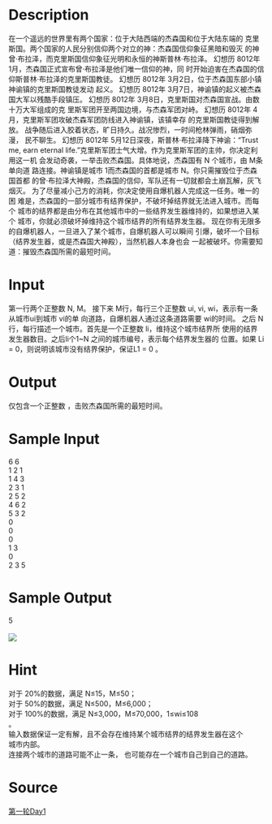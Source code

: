 
# Description

<div class="content">在一个遥远的世界里有两个国家：位于大陆西端的杰森国和位于大陆东端的
克里斯国。两个国家的人民分别信仰两个对立的神：杰森国信仰象征黑暗和毁灭
的神曾·布拉泽，而克里斯国信仰象征光明和永恒的神斯普林·布拉泽。 
幻想历 8012年 1月，杰森国正式宣布曾·布拉泽是他们唯一信仰的神，同
时开始迫害在杰森国的信仰斯普林·布拉泽的克里斯国教徒。 
幻想历 8012年 3月2日，位于杰森国东部小镇神谕镇的克里斯国教徒发动
起义。 
幻想历 8012年 3月7日，神谕镇的起义被杰森国大军以残酷手段镇压。 
幻想历 8012年 3月8日，克里斯国对杰森国宣战。由数十万大军组成的克
里斯军团开至两国边境，与杰森军团对峙。 
幻想历 8012年 4月，克里斯军团攻破杰森军团防线进入神谕镇，该镇幸存
的克里斯国教徒得到解放。 
战争随后进入胶着状态，旷日持久。战况惨烈，一时间枪林弹雨，硝烟弥漫，
民不聊生。 
幻想历 8012年 5月12日深夜，斯普林·布拉泽降下神谕：“Trust me, earn 
eternal life.”克里斯军团士气大增。作为克里斯军团的主帅，你决定利用这一机
会发动奇袭，一举击败杰森国。具体地说，杰森国有 N 个城市，由 M条单向道
路连接。神谕镇是城市 1而杰森国的首都是城市 N。你只需摧毁位于杰森国首都
的曾·布拉泽大神殿，杰森国的信仰，军队还有一切就都会土崩瓦解，灰飞烟灭。 
为了尽量减小己方的消耗，你决定使用自爆机器人完成这一任务。唯一的困
难是，杰森国的一部分城市有结界保护，不破坏掉结界就无法进入城市。而每个
城市的结界都是由分布在其他城市中的一些结界发生器维持的，如果想进入某个
城市，你就必须破坏掉维持这个城市结界的所有结界发生器。 
现在你有无限多的自爆机器人，一旦进入了某个城市，自爆机器人可以瞬间
引爆，破坏一个目标（结界发生器，或是杰森国大神殿），当然机器人本身也会
一起被破坏。你需要知道：摧毁杰森国所需的最短时间。 
 </div>

# Input

<div class="content">第一行两个正整数 N, M。 
接下来 M行，每行三个正整数 ui, vi, wi，表示有一条从城市ui到城市 vi的单
向道路，自爆机器人通过这条道路需要 wi的时间。 
之后 N 行，每行描述一个城市。首先是一个正整数 li，维持这个城市结界所
使用的结界发生器数目。之后li个1~N 之间的城市编号，表示每个结界发生器的
位置。如果 Li = 0，则说明该城市没有结界保护，保证L1 = 0  。 </div>

# Output

<div class="content">仅包含一个正整数 ，击败杰森国所需的最短时间。 </div>

# Sample Input

<div class="content"><span class="sampledata">6 6 <br/>
1 2 1 <br/>
1 4 3 <br/>
2 3 1 <br/>
2 5 2 <br/>
4 6 2 <br/>
5 3 2 <br/>
0 <br/>
0 <br/>
0 <br/>
1 3 <br/>
0 <br/>
2 3 5 </span></div>

# Sample Output

<div class="content"><span class="sampledata">5<br/>
<br/>
<img border="0" src="/source/bzoj/1922/img/aHR0cHM6Ly9seWRzeS5jb20vSnVkZ2VPbmxpbmUvaW1hZ2VzLzE5MjIuanBn.jpg"/> </span></div>

# Hint

<div class="content"><p>对于 20%的数据，满足 N≤15，M≤50； <br/>
对于 50%的数据，满足 N≤500，M≤6,000； <br/>
对于 100%的数据，满足 N≤3,000，M≤70,000，1≤wi≤108<br/>
。 <br/>
输入数据保证一定有解，且不会存在维持某个城市结界的结界发生器在这个<br/>
城市内部。 <br/>
连接两个城市的道路可能不止一条， 也可能存在一个城市自己到自己的道路。</p></div>

# Source

<div class="content"><p><a href="problemset.php?search=第一轮Day1">第一轮Day1</a></p></div>

